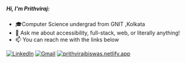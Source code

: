 ##### Hi, I'm Prithviraj:

- 🎓Computer Science undergrad from GNIT ,Kolkata
- :speech_balloon: Ask me about accessibility, full-stack, web, or literally anything!
- :mailbox: You can reach me with the links below

[![LinkedIn](https://img.shields.io/badge/-LINKEDIN-0077B5?style=for-the-badge&logo=linkedin&logoColor=white)](https://www.linkedin.com/in/prithviraj-biswas-a9a827169/)
[![Gmail](https://img.shields.io/badge/-GMAIL-D14836?style=for-the-badge&logo=gmail&logoColor=white)](mailto:biswasprithviraj74@gmail.com)
[![prithvirajbiswas.netlify.app](https://img.shields.io/badge/-PRITHVIRAJBISWAS.NETLIFY.APP-000000?style=for-the-badge&logo=react&logoColor=white)](https://prithvirajbiswas.netlify.app)
